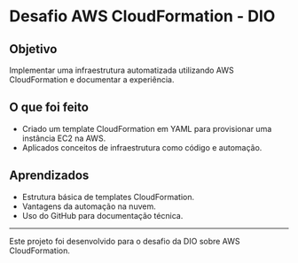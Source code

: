 # Desafio AWS CloudFormation - DIO

## Objetivo
Implementar uma infraestrutura automatizada utilizando AWS CloudFormation e documentar a experiência.

## O que foi feito
- Criado um template CloudFormation em YAML para provisionar uma instância EC2 na AWS.
- Aplicados conceitos de infraestrutura como código e automação.

## Aprendizados
- Estrutura básica de templates CloudFormation.
- Vantagens da automação na nuvem.
- Uso do GitHub para documentação técnica.

---

Este projeto foi desenvolvido para o desafio da DIO sobre AWS CloudFormation.
